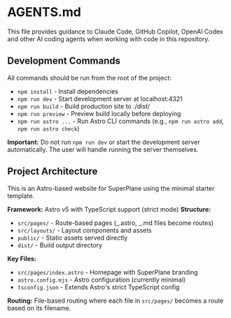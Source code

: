 # AGENTS.md

This file provides guidance to Claude Code, GitHub Copilot, OpenAI Codex and other AI coding agents when working with code in this repository.

## Development Commands

All commands should be run from the root of the project:

- `npm install` - Install dependencies
- `npm run dev` - Start development server at localhost:4321
- `npm run build` - Build production site to ./dist/
- `npm run preview` - Preview build locally before deploying
- `npm run astro ...` - Run Astro CLI commands (e.g., `npm run astro add`, `npm run astro check`)

**Important:** Do not run `npm run dev` or start the development server automatically. The user will handle running the server themselves.

## Project Architecture

This is an Astro-based website for SuperPlane using the minimal starter template.

**Framework:** Astro v5 with TypeScript support (strict mode)
**Structure:**

- `src/pages/` - Route-based pages (_.astro, _.md files become routes)
- `src/layouts/` - Layout components and assets
- `public/` - Static assets served directly
- `dist/` - Build output directory

**Key Files:**

- `src/pages/index.astro` - Homepage with SuperPlane branding
- `astro.config.mjs` - Astro configuration (currently minimal)
- `tsconfig.json` - Extends Astro's strict TypeScript config

**Routing:** File-based routing where each file in `src/pages/` becomes a route based on its filename.
